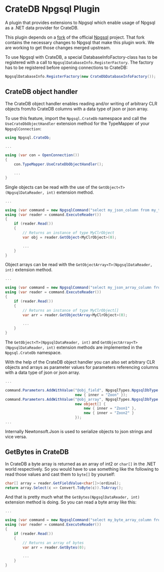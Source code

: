# CrateDB Npgsql Plugin
A plugin that provides extensions to Npgsql which enable usage of Npgsql as a .NET data provider for CrateDB.

This plugin depends on a [fork](https://github.com/crate/npgsql) of the official [Npgsql](https://github.com/npgsql/npgsql) project. That fork contains the necessary changes to Npgsql that make this plugin work. We are working to get those changes merged upstream.

To use Npgsql with CrateDB, a special DatabaseInfoFactory-class has to be registered with a call to `NpgsqlDatabaseInfo.RegisterFactory`.
The factory has to be registered before opening connections to CrateDB:

```c#
NpgsqlDatabaseInfo.RegisterFactory(new CrateDbDatabaseInfoFactory());
```

## CrateDB object handler

The CrateDB object handler enables reading and/or writing of arbitrary CLR objects from/to CrateDB columns with a data type of json or json array.

To use this feature, import the `Npgsql.CrateDb` namespace and call the `UseCrateDbObjectHandler` extension method for the TypeMapper of your `NpgsqlConnection`:


```c#
using Npgsql.CrateDb;

...

using (var con = OpenConnection())
{
    con.TypeMapper.UseCrateDbObjectHandler();

    ...
}
```

Single objects can be read with the use of the `GetObject<T>(NpgsqlDataReader, int)` extension method.

```c#
...

using (var command = new NpgsqlCommand("select my_json_column from my_table", con))
using (var reader = command.ExecuteReader())
{
    if (reader.Read())
    {
        // Returns an instance of type MyClrObject
        var obj = reader.GetObject<MyClrObject>(0);

        ...
    }
}
```

Object arrays can be read with the `GetObjectArray<T>(NpgsqlDataReader, int)` extension method.

```c#
...

using (var command = new NpgsqlCommand("select my_json_array_column from my_table", con))
using (var reader = command.ExecuteReader())
{
    if (reader.Read())
    {
        // Returns an instance of type MyClrObject[]
        var arr = reader.GetObjectArray<MyClrObject>(0);

        ...
    }
}
```

The `GetObject<T>(NpgsqlDataReader, int)` and `GetObjectArray<T>(NpgsqlDataReader, int)` extension methods are implemented in the `Npgsql.CrateDb` namespace.

With the help of the CrateDB object handler you can also set arbitrary CLR objects and arrays as parameter values for parameters referencing columns with a data type of json or json array.

```c#
...

command.Parameters.AddWithValue("@obj_field", NpgsqlTypes.NpgsqlDbType.Json,
                                new { inner = "Zoon" });
command.Parameters.AddWithValue("@obj_array", NpgsqlTypes.NpgsqlDbType.Json,
                                new object[] {
                                    new { inner = "Zoon1" },
                                    new { inner = "Zoon2" }
                                });
...
```

Internally Newtonsoft.Json is used to serialize objects to json strings and vice versa.

## GetBytes in CrateDB

In CrateDB a byte array is returned as an array of int2 or `char[]` in the .NET world respectively. So you would have to use something like the following to read those values and cast them to `byte[]` by yourself:

```c#
char[] array = reader.GetFieldValue<char[]>(ordinal);
return array.Select(c => Convert.ToByte(c)).ToArray();
```

And that is pretty much what the `GetBytes(NpgsqlDataReader, int)` extension method is doing. So you can read a byte array like this:

```c#
...

using (var command = new NpgsqlCommand("select my_byte_array_column from my_table", con))
using (var reader = command.ExecuteReader())
{
    if (reader.Read())
    {
        // Returns an array of bytes
        var arr = reader.GetBytes(0);

        ...
    }
}
```
